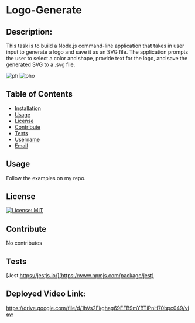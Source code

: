 # Logo-Generate

## Description:
This task is to build a Node.js command-line application that takes in user input to generate a logo and save it as an SVG file.
The application prompts the user to select a color and shape, provide text for the logo, and save the generated SVG to a .svg file.

![ph](https://github.com/Farjana-04/Logo-Generate/assets/92415181/5fa86e93-b82b-4e7a-bd61-acdf52171af8)
![pho](https://github.com/Farjana-04/Logo-Generate/assets/92415181/67a696f8-63bf-4847-9e59-c04b3ffd9133)

## Table of Contents
- [Installation](#installation)
- [Usage](#usage)
- [License](#license)
- [Contribute](#contribute)
- [Tests](#tests)
- [Username](#username)
- [Email](#email)

## Usage
Follow the examples on my repo.

## License
[![License: MIT](https://img.shields.io/badge/License-MIT-yellow.svg)](https://opensource.org/licenses/MIT)

## Contribute
No contributes

## Tests
[Jest
https://jestjs.io/](https://www.npmjs.com/package/jest)

## Deployed Video Link:
https://drive.google.com/file/d/1hVs2Fkghag69EFB9mYBTiPnH70bpc049/view







